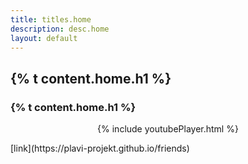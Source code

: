 ```yaml
---
title: titles.home 
description: desc.home
layout: default
---
```


## {% t content.home.h1 %} 

### {% t content.home.h1 %}


<p align="center">
{% include youtubePlayer.html %}
</p>
[link](https://plavi-projekt.github.io/friends)
